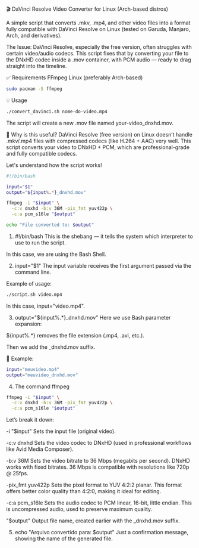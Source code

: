 🎬 DaVinci Resolve Video Converter for Linux (Arch-based distros)

A simple script that converts .mkv, .mp4, and other video files into a format fully compatible with DaVinci Resolve on Linux (tested on Garuda, Manjaro, Arch, and derivatives).

The Issue: DaVinci Resolve, especially the free version, often struggles with certain video/audio codecs. This script fixes that by converting your file to the DNxHD codec inside a .mov container, with PCM audio — ready to drag straight into the timeline.

✅ Requirements
FFmpeg
Linux (preferably Arch-based)

```bash
sudo pacman -S ffmpeg
```
💡 Usage
```bash
./convert_davinci.sh nome-do-video.mp4
```
The script will create a new .mov file named your-video_dnxhd.mov.

🧠 Why is this useful?
DaVinci Resolve (free version) on Linux doesn’t handle .mkv/.mp4 files with compressed codecs (like H.264 + AAC) very well.
This script converts your video to DNxHD + PCM, which are professional-grade and fully compatible codecs.

Let's understand how the script works!

```bash
#!/bin/bash

input="$1"
output="${input%.*}_dnxhd.mov"

ffmpeg -i "$input" \
  -c:v dnxhd -b:v 36M -pix_fmt yuv422p \
  -c:a pcm_s16le "$output"

echo "File converted to: $output"
```

1. #!/bin/bash
This is the shebang — it tells the system which interpreter to use to run the script.

In this case, we are using the Bash Shell.

2. input="$1"
The input variable receives the first argument passed via the command line.

Example of usage:

```bash
./script.sh video.mp4
```

In this case, input="video.mp4".

3. output="${input%.*}_dnxhd.mov"
Here we use Bash parameter expansion:

${input%.*} removes the file extension (.mp4, .avi, etc.).

Then we add the _dnxhd.mov suffix.

📌 Example:

```bash
input="meuvideo.mp4"
output="meuvideo_dnxhd.mov"
```

4. The command ffmpeg
```bash
ffmpeg -i "$input" \
  -c:v dnxhd -b:v 36M -pix_fmt yuv422p \
  -c:a pcm_s16le "$output"
```

Let’s break it down:

-i "$input"
Sets the input file (original video).

-c:v dnxhd
Sets the video codec to DNxHD (used in professional workflows like Avid Media Composer).

-b:v 36M
Sets the video bitrate to 36 Mbps (megabits per second).
DNxHD works with fixed bitrates. 36 Mbps is compatible with resolutions like 720p @ 25fps.

-pix_fmt yuv422p
Sets the pixel format to YUV 4:2:2 planar.
This format offers better color quality than 4:2:0, making it ideal for editing.

-c:a pcm_s16le
Sets the audio codec to PCM linear, 16-bit, little endian.
This is uncompressed audio, used to preserve maximum quality.

"$output"
Output file name, created earlier with the _dnxhd.mov suffix.


5. echo "Arquivo convertido para: $output"
Just a confirmation message, showing the name of the generated file.




